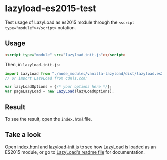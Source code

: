 # lazyload-es2015-test

Test usage of LazyLoad as es2015 module through the `<script type="module"></script>` notation.

## Usage

```html
<script type="module" src="lazyload-init.js"></script>
```

Then, in `lazyload-init.js`:

```js
import LazyLoad from "./node_modules/vanilla-lazyload/dist/lazyload.es2015.js";
// or import LazyLoad from cdnjs.com;

var lazyLoadOptions = {/* your options here */};
var pageLazyLoad = new LazyLoad(lazyLoadOptions);
```

## Result

To see the result, open the `index.html` file.

## Take a look

Open [index.html](index.html) and [lazyload-init.js](lazyload-init.js) to see how LazyLoad is loaded as an ES2015 module, or go to [LazyLoad's readme file](https://github.com/verlok/lazyload/blob/master/README.md) for documentation.